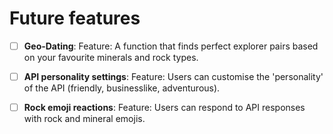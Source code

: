 # Future features

* [ ] **Geo-Dating**: Feature: A function that finds perfect explorer pairs based on your favourite minerals and rock types.


* [ ] **API personality settings**: Feature: Users can customise the 'personality' of the API (friendly, businesslike, adventurous).


* [ ] **Rock emoji reactions**: Feature: Users can respond to API responses with rock and mineral emojis.
